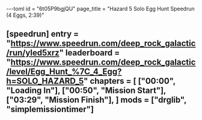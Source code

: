 ---toml
id = "6t05P9bgjQU"
page_title = "Hazard 5 Solo Egg Hunt Speedrun (4 Eggs, 2:39)"

[speedrun]
entry = "https://www.speedrun.com/deep_rock_galactic/run/yled5xrz"
leaderboard = "https://www.speedrun.com/deep_rock_galactic/level/Egg_Hunt_%7C_4_Egg?h=SOLO_HAZARD_5"
chapters = [
  ["00:00", "Loading In"],
  ["00:50", "Mission Start"],
  ["03:29", "Mission Finish"],
]
mods = ["drglib", "simplemissiontimer"]
---
